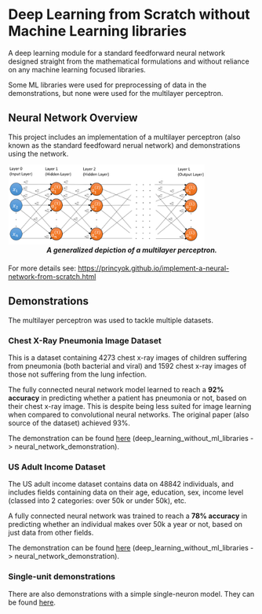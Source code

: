 # Deep Learning from Scratch without Machine Learning libraries 

A deep learning module for a standard feedforward neural network designed straight from the mathematical formulations and without reliance on any machine learning focused libraries.

Some ML libraries were used for preprocessing of data in the demonstrations, but none were used for the multilayer perceptron.

## Neural Network Overview

This project includes an implementation of a multilayer perceptron (also known as the standard feedfoward nerual network) and demonstrations using the network.

<img src="readme_images/fully_connected_standard_feedforward_neural_network.png" style="width: 400px;"/>
<center><i><b> A generalized depiction of a multilayer perceptron.</b></i></center>

<!-- line break hack for markdown below-->
#### 

For more details see: https://princyok.github.io/implement-a-neural-network-from-scratch.html

## Demonstrations
The multilayer perceptron was used to tackle multiple datasets.

### Chest X-Ray Pneumonia Image Dataset
This is a dataset containing 4273 chest x-ray images of children suffering from pneumonia (both bacterial and viral) and 1592 chest x-ray images of those not suffering from the lung infection.

The fully connected neural network model learned to reach a **92% accuracy** in predicting whether a patient has pneumonia or not, based on their chest x-ray image. This is despite being less suited for image learning when compared to convolutional neural networks.
The original paper (also source of the dataset) achieved 93%.

The demonstration can be found [here](https://github.com/princyok/deep_learning_without_ml_libraries/tree/master/neural_network_demonstration) (deep_learning_without_ml_libraries -> neural_network_demonstration).

### US Adult Income Dataset

The US adult income dataset contains data on 48842 individuals, and includes fields containing data on their age, education, sex, income level (classed into 2 categories: over 50k or under 50k), etc.

A fully connected neural network was trained to reach a **78% accuracy** in predicting whether an individual makes over 50k a year or not, based on just data from other fields.

The demonstration can be found [here](https://github.com/princyok/deep_learning_without_ml_libraries/tree/master/neural_network_demonstration) (deep_learning_without_ml_libraries -> neural_network_demonstration).

### Single-unit demonstrations

There are also demonstrations with a simple single-neuron model. They can be found [here](https://github.com/princyok/deep_learning_without_ml_libraries/tree/master/one_neuron_demonstration).